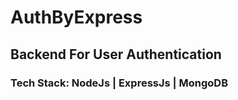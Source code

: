 # AuthByExpress
<h2>Backend For User Authentication</h2>
<h3>Tech Stack: NodeJs | ExpressJs | MongoDB</h3>
